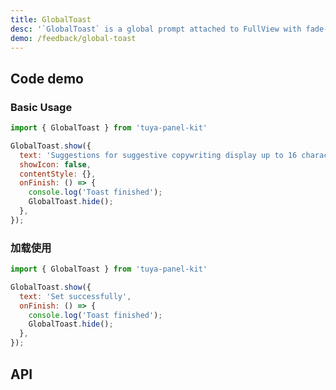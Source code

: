 ```yaml
---
title: GlobalToast
desc: '`GlobalToast` is a global prompt attached to FullView with fade-in and fade-out animation effects.'
demo: /feedback/global-toast
---
```


## Code demo

### Basic Usage

```jsx
import { GlobalToast } from 'tuya-panel-kit'

GlobalToast.show({
  text: 'Suggestions for suggestive copywriting display up to 16 characters',
  showIcon: false,
  contentStyle: {},
  onFinish: () => {
    console.log('Toast finished');
    GlobalToast.hide();
  },
});
```

### 加载使用

```jsx
import { GlobalToast } from 'tuya-panel-kit'

GlobalToast.show({
  text: 'Set successfully',
  onFinish: () => {
    console.log('Toast finished');
    GlobalToast.hide();
  },
});
```

## API

<API name="GlobalToastProps" />
